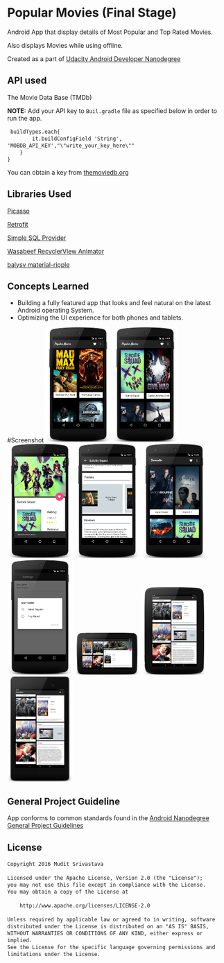 # Popular Movies (Final Stage) 
Android App that display details of Most Popular and Top Rated Movies.

Also displays Movies while using offline.

Created as a part of [Udacity Android Developer Nanodegree](https://www.udacity.com/course/android-developer-nanodegree-by-google--nd801) 

## API used
The Movie Data Base (TMDb)

__NOTE:__ Add your API key to ``` Buil.gradle ``` file as specified below in order to run the app.
```
 buildTypes.each{
        it.buildConfigField 'String', 'MOBDB_API_KEY',"\"write_your_key_here\""
    }
}

```

You can obtain a key from [themoviedb.org](https://www.themoviedb.org)
## Libraries Used
[Picasso](http://square.github.io/picasso/)

[Retrofit](http://square.github.io/retrofit/)

[Simple SQL Provider](https://github.com/ckurtm/simple-sql-provider)

[Wasabeef RecyclerView Animator](https://github.com/wasabeef/recyclerview-animators) 

[balysv material-ripple](https://github.com/balysv/material-ripple)

## Concepts Learned
- Building a fully featured app that looks and feel natural on the latest Android operating System.
- Optimizing the UI experience for both phones and tablets.

#Screenshot
<img width="30%" src="https://github.com/MuditSri-2908/PopularMovies/blob/master/captures/device-2016-09-02-220550.png"/>
<img width="30%" src="https://github.com/MuditSri-2908/PopularMovies/blob/master/captures/device-2016-09-02-223835.png"/>
<img width="30%" src="https://github.com/MuditSri-2908/PopularMovies/blob/master/captures/device-2016-09-02-223953.png"/>
<img width="30%" src="https://github.com/MuditSri-2908/PopularMovies/blob/master/captures/device-2016-09-02-224203.png"/>
<img width="30%" src="https://github.com/MuditSri-2908/PopularMovies/blob/master/captures/device-2016-09-02-225408.png"/>
<img width="30%" src="https://github.com/MuditSri-2908/PopularMovies/blob/master/captures/device-2016-09-02-225450.png"/>
<img width="30%" src="https://github.com/MuditSri-2908/PopularMovies/blob/master/captures/device-2016-09-03-150705.png"/>
<img width="30%" src="https://github.com/MuditSri-2908/PopularMovies/blob/master/captures/device-2016-09-03-151223.png"/>
<img width="30%" src="https://github.com/MuditSri-2908/PopularMovies/blob/master/captures/device-2016-09-03-151351.png"/>

## General Project Guideline
App conforms to common standards found in the [Android Nanodegree General Project Guidelines](http://udacity.github.io/android-nanodegree-guidelines/core.html)

## License

```
Copyright 2016 Mudit Srivastava

Licensed under the Apache License, Version 2.0 (the "License");
you may not use this file except in compliance with the License.
You may obtain a copy of the License at

    http://www.apache.org/licenses/LICENSE-2.0

Unless required by applicable law or agreed to in writing, software
distributed under the License is distributed on an "AS IS" BASIS,
WITHOUT WARRANTIES OR CONDITIONS OF ANY KIND, either express or implied.
See the License for the specific language governing permissions and
limitations under the License.
```





